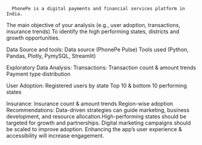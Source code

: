       PhonePe is a digital payments and financial services platform in    India.
The main objective of your analysis (e.g., user adoption, transactions, insurance trends)
To identify the high performing states, districts and  growth opportunities.

Data Source and tools:
Data source (PhonePe Pulse)
Tools used (Python, Pandas, Plotly, PymySQL, Streamlit)

Exploratory Data Analysis:
   Transactions:
   Transaction count & amount trends
   Payment type distribution
   
   User Adoption:
   Registered users by state
   Top 10 & bottom 10 performing states

   Insurance:
   Insurance count & amount trends
   Region-wise adoption
   Recommendations:
   Data-driven strategies can guide marketing, business development, and resource allocation.High-performing states should be targeted for growth and partnerships.
   Digital marketing campaigns should be scaled to improve adoption.
   Enhancing the app’s user experience & accessibility will increase engagement.